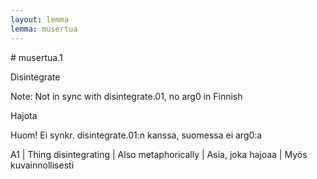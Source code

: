 ```yaml
---
layout: lemma
lemma: musertua
---
```


<div class="sense">
# <span class="sensename">musertua.1</span>

<span class="description">Disintegrate</span>

Note: Not in sync with disintegrate.01, no arg0 in Finnish

<span class="description">Hajota</span>

Huom! Ei synkr. disintegrate.01:n kanssa, suomessa ei arg0:a

A1 | Thing disintegrating | Also metaphorically | Asia, joka hajoaa | Myös kuvainnollisesti

</div>

